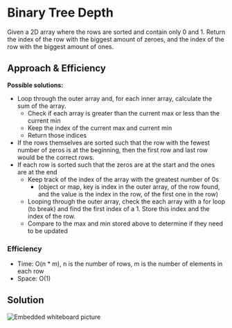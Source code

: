 # Binary Tree Depth

Given a 2D array where the rows are sorted and contain only 0 and 1. Return the index of the row with the biggest amount of zeroes, and the index of the row with the biggest amount of ones.

## Approach & Efficiency

**Possible solutions:**

- Loop through the outer array and, for each inner array, calculate the sum of the array.
  - Check if each array is greater than the current max or less than the current min
  - Keep the index of the current max and current min
  - Return those indices
- If the rows themselves are sorted such that the row with the fewest number of zeros is at the beginning, then the first row and last row would be the correct rows.
- If each row is sorted such that the zeros are at the start and the ones are at the end
  - Keep track of the index of the array with the greatest number of 0s
    - (object or map, key is index in the outer array, of the row found, and the value is the index in the row, of the first one in the row)
  - Looping through the outer array, check the each array with a for loop (to break) and find the first index of a 1. Store this index and the index of the row.
  - Compare to the max and min stored above to determine if they need to be updated

### Efficiency

- Time: O(n \* m), n is the number of rows, m is the number of elements in each row
- Space: O(1)

## Solution

![Embedded whiteboard picture](./assets/array-two-dim-zeros.jpg)
